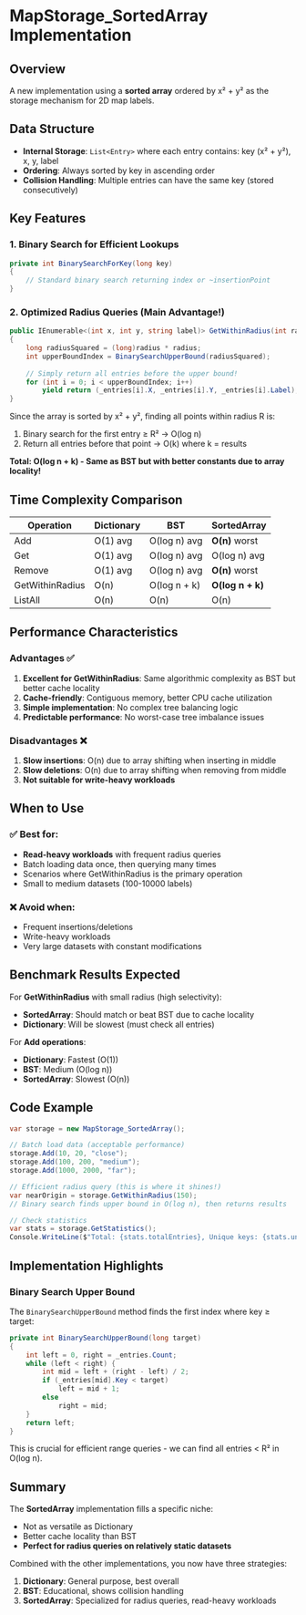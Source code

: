 # MapStorage_SortedArray Implementation

## Overview
A new implementation using a **sorted array** ordered by x² + y² as the storage mechanism for 2D map labels.

## Data Structure
- **Internal Storage**: `List<Entry>` where each entry contains: key (x² + y²), x, y, label
- **Ordering**: Always sorted by key in ascending order
- **Collision Handling**: Multiple entries can have the same key (stored consecutively)

## Key Features

### 1. Binary Search for Efficient Lookups
```csharp
private int BinarySearchForKey(long key)
{
    // Standard binary search returning index or ~insertionPoint
}
```

### 2. Optimized Radius Queries (Main Advantage!)
```csharp
public IEnumerable<(int x, int y, string label)> GetWithinRadius(int radius)
{
    long radiusSquared = (long)radius * radius;
    int upperBoundIndex = BinarySearchUpperBound(radiusSquared);
    
    // Simply return all entries before the upper bound!
    for (int i = 0; i < upperBoundIndex; i++)
        yield return (_entries[i].X, _entries[i].Y, _entries[i].Label);
}
```

Since the array is sorted by x² + y², finding all points within radius R is:
1. Binary search for the first entry ≥ R² → O(log n)
2. Return all entries before that point → O(k) where k = results

**Total: O(log n + k) - Same as BST but with better constants due to array locality!**

## Time Complexity Comparison

| Operation | Dictionary | BST | SortedArray |
|-----------|-----------|-----|-------------|
| Add | O(1) avg | O(log n) avg | **O(n)** worst |
| Get | O(1) avg | O(log n) avg | O(log n) avg |
| Remove | O(1) avg | O(log n) avg | **O(n)** worst |
| GetWithinRadius | O(n) | O(log n + k) | **O(log n + k)** |
| ListAll | O(n) | O(n) | O(n) |

## Performance Characteristics

### Advantages ✅
1. **Excellent for GetWithinRadius**: Same algorithmic complexity as BST but better cache locality
2. **Cache-friendly**: Contiguous memory, better CPU cache utilization
3. **Simple implementation**: No complex tree balancing logic
4. **Predictable performance**: No worst-case tree imbalance issues

### Disadvantages ❌
1. **Slow insertions**: O(n) due to array shifting when inserting in middle
2. **Slow deletions**: O(n) due to array shifting when removing from middle
3. **Not suitable for write-heavy workloads**

## When to Use

### ✅ Best for:
- **Read-heavy workloads** with frequent radius queries
- Batch loading data once, then querying many times
- Scenarios where GetWithinRadius is the primary operation
- Small to medium datasets (100-10000 labels)

### ❌ Avoid when:
- Frequent insertions/deletions
- Write-heavy workloads
- Very large datasets with constant modifications

## Benchmark Results Expected

For **GetWithinRadius** with small radius (high selectivity):
- **SortedArray**: Should match or beat BST due to cache locality
- **Dictionary**: Will be slowest (must check all entries)

For **Add operations**:
- **Dictionary**: Fastest (O(1))
- **BST**: Medium (O(log n))
- **SortedArray**: Slowest (O(n))

## Code Example

```csharp
var storage = new MapStorage_SortedArray();

// Batch load data (acceptable performance)
storage.Add(10, 20, "close");
storage.Add(100, 200, "medium");
storage.Add(1000, 2000, "far");

// Efficient radius query (this is where it shines!)
var nearOrigin = storage.GetWithinRadius(150);
// Binary search finds upper bound in O(log n), then returns results

// Check statistics
var stats = storage.GetStatistics();
Console.WriteLine($"Total: {stats.totalEntries}, Unique keys: {stats.uniqueKeys}");
```

## Implementation Highlights

### Binary Search Upper Bound
The `BinarySearchUpperBound` method finds the first index where key ≥ target:
```csharp
private int BinarySearchUpperBound(long target)
{
    int left = 0, right = _entries.Count;
    while (left < right) {
        int mid = left + (right - left) / 2;
        if (_entries[mid].Key < target)
            left = mid + 1;
        else
            right = mid;
    }
    return left;
}
```

This is crucial for efficient range queries - we can find all entries < R² in O(log n).

## Summary

The **SortedArray** implementation fills a specific niche:
- Not as versatile as Dictionary
- Better cache locality than BST
- **Perfect for radius queries on relatively static datasets**

Combined with the other implementations, you now have three strategies:
1. **Dictionary**: General purpose, best overall
2. **BST**: Educational, shows collision handling
3. **SortedArray**: Specialized for radius queries, read-heavy workloads

